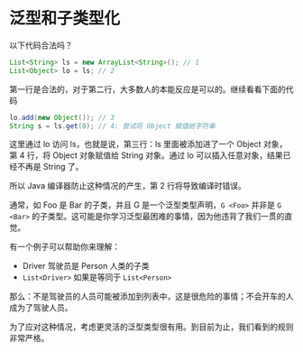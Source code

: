 # 泛型和子类型化

以下代码合法吗？

```java
List<String> ls = new ArrayList<String>(); // 1
List<Object> lo = ls; // 2 
```

第一行是合法的，对于第二行，大多数人的本能反应是可以的。继续看看下面的代码

```java
lo.add(new Object()); // 3
String s = ls.get(0); // 4: 尝试将 Object 赋值给字符串
```

这里通过 lo 访问 ls，也就是说，第三行：ls 里面被添加进了一个 Object 对象，第 4 行，将 Object 对象赋值给 String 对象。通过 lo 可以插入任意对象，结果已经不再是 String 了。

所以 Java 编译器防止这种情况的产生，第 2 行将导致编译时错误。

通常，如 Foo 是 Bar 的子类，并且 G 是一个泛型类型声明，`G <Foo>`  并非是  `G <Bar>` 的子类型。这可能是你学习泛型最困难的事情，因为他违背了我们一贯的直觉。

有一个例子可以帮助你来理解：

- Driver 驾驶员是 Person 人类的子类
- `List<Driver>` 如果是等同于 `List<Person>`

那么：不是驾驶员的人员可能被添加到列表中，这是很危险的事情；不会开车的人成为了驾驶人员。

为了应对这种情况，考虑更灵活的泛型类型很有用。到目前为止，我们看到的规则非常严格。

